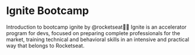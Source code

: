 # Ignite Bootcamp 
 Introduction to bootcamp ignite by @rocketseat💜🚀 Ignite is an accelerator program for devs,  focused on preparing complete professionals for the market,  training technical and behavioral skills in an intensive and practical way that belongs to Rocketseat.
